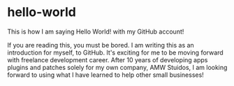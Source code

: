 # hello-world
This is how I am saying Hello World! with my GitHub account!

If you are reading this, you must be bored. I am writing this as an introduction
for myself, to GitHub. It's exciting for me to be moving forward with freelance
development career. After 10 years of developing apps plugins and patches solely
for my own company, AMW Stuidos, I am looking forward to using what I have learned
to help other small businesses!
